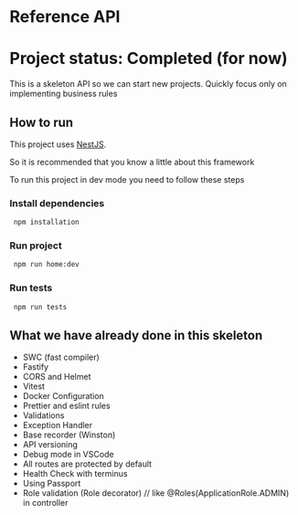 # Reference API

# Project status: Completed (for now)

This is a skeleton API so we can start new projects.
Quickly focus only on implementing business rules

## How to run

This project uses [NestJS](https://docs.nestjs.com/).

So it is recommended that you know a little about this framework

To run this project in dev mode you need to follow these steps

### Install dependencies

```bash
 npm installation
```

### Run project

```bash
 npm run home:dev
```

### Run tests

```bash
 npm run tests
```

## What we have already done in this skeleton

- SWC (fast compiler)
- Fastify
- CORS and Helmet
- Vitest
- Docker Configuration
- Prettier and eslint rules
- Validations
- Exception Handler
- Base recorder (Winston)
- API versioning
- Debug mode in VSCode
- All routes are protected by default
- Health Check with terminus
- Using Passport
- Role validation (Role decorator) // like @Roles(ApplicationRole.ADMIN) in controller
